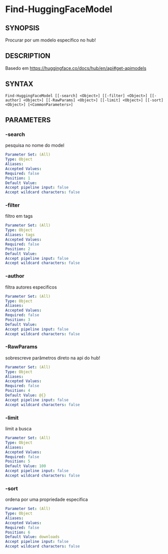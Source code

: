﻿---
external help file: powershai-help.xml
schema: 2.0.0
powershai: true
---

# Find-HuggingFaceModel

## SYNOPSIS <!--!= @#Synop !-->
Procurar por um modelo específico no hub!

## DESCRIPTION <!--!= @#Desc !-->
Basedo em https://huggingface.co/docs/hub/en/api#get-apimodels

## SYNTAX <!--!= @#Syntax !-->

```
Find-HuggingFaceModel [[-search] <Object>] [[-filter] <Object>] [[-author] <Object>] [[-RawParams] <Object>] [[-limit] <Object>] [[-sort] <Object>] [<CommonParameters>]
```

## PARAMETERS <!--!= @#Params !-->

### -search
pesquisa no nome do model

```yml
Parameter Set: (All)
Type: Object
Aliases: 
Accepted Values: 
Required: false
Position: 1
Default Value: 
Accept pipeline input: false
Accept wildcard characters: false
```

### -filter
filtro em tags

```yml
Parameter Set: (All)
Type: Object
Aliases: tags
Accepted Values: 
Required: false
Position: 2
Default Value: 
Accept pipeline input: false
Accept wildcard characters: false
```

### -author
filtra autores especificos

```yml
Parameter Set: (All)
Type: Object
Aliases: 
Accepted Values: 
Required: false
Position: 3
Default Value: 
Accept pipeline input: false
Accept wildcard characters: false
```

### -RawParams
sobrescreve parâmetros direto na api do hub!

```yml
Parameter Set: (All)
Type: Object
Aliases: 
Accepted Values: 
Required: false
Position: 4
Default Value: @{}
Accept pipeline input: false
Accept wildcard characters: false
```

### -limit
limit a busca

```yml
Parameter Set: (All)
Type: Object
Aliases: 
Accepted Values: 
Required: false
Position: 5
Default Value: 100
Accept pipeline input: false
Accept wildcard characters: false
```

### -sort
ordena por uma propriedade especifica

```yml
Parameter Set: (All)
Type: Object
Aliases: 
Accepted Values: 
Required: false
Position: 6
Default Value: downloads
Accept pipeline input: false
Accept wildcard characters: false
```